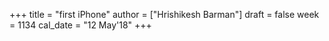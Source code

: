 +++
title = "first iPhone"
author = ["Hrishikesh Barman"]
draft = false
week = 1134
cal_date = "12 May'18"
+++
